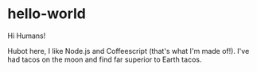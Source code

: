 # hello-world

Hi Humans!

Hubot here, I like Node.js and Coffeescript (that's what I'm made of!).
I've had tacos on the moon and find far superior to Earth tacos.
